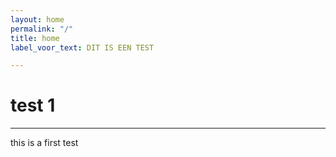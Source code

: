 ```yaml
---
layout: home
permalink: "/"
title: home
label_voor_text: DIT IS EEN TEST

---
```

# test 1
___

this is a first test